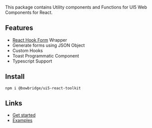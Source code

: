 This package contains Utility components and Functions for UI5 Web Components for React.

## Features

- [React Hook Form](https://react-hook-form.com/) Wrapper
- Generate forms using JSON Object
- Custom Hooks
- Toast Programmatic Component
- Typescript Support

## Install

    npm i @bowbridge/ui5-react-toolkit

## Links

- [Get started](https://ui5-react-toolkit.bowbridge.net/)
- [Examples](https://ui5-react-examples.bowbridge.net)
